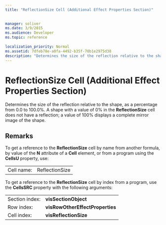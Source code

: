 ```yaml
---
title: "ReflectionSize Cell (Additional Effect Properties Section)"
 
 
manager: soliver
ms.date: 3/9/2015
ms.audience: Developer
ms.topic: reference
 
localization_priority: Normal
ms.assetid: 7dfeb78e-a0fa-4492-b35f-70b1e2975d38
description: "Determines the size of the reflection relative to the shape, as a percentage from 0.0 to 100.0%. A shape with a value of 0% in the ReflectionSize cell does not have a reflection; a value of 100% displays a complete mirror image of the shape."
---
```


# ReflectionSize Cell (Additional Effect Properties Section)

Determines the size of the reflection relative to the shape, as a percentage from 0.0 to 100.0%. A shape with a value of 0% in the **ReflectionSize** cell does not have a reflection; a value of 100% displays a complete mirror image of the shape. 
  
## Remarks

To get a reference to the **ReflectionSize** cell by name from another formula, by value of the **N** attribute of a **Cell** element, or from a program using the **CellsU** property, use: 
  
|||
|:-----|:-----|
| Cell name:  <br/> | ReflectionSize  <br/> |
   
To get a reference to the **ReflectionSize** cell by index from a program, use the **CellsSRC** property with the following arguments: 
  
|||
|:-----|:-----|
| Section index:  <br/> |**visSectionObject** <br/> |
| Row index:  <br/> |**visRowOtherEffectProperties** <br/> |
| Cell index:  <br/> |**visReflectionSize** <br/> |
   


